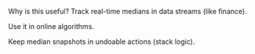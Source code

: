 Why is this useful?
Track real-time medians in data streams (like finance).

Use it in online algorithms.

Keep median snapshots in undoable actions (stack logic).
